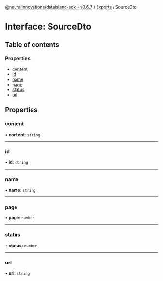 [@neuralinnovations/dataisland-sdk - v0.6.7](../../README.md) / [Exports](../modules.md) / SourceDto

# Interface: SourceDto

## Table of contents

### Properties

- [content](SourceDto.md#content)
- [id](SourceDto.md#id)
- [name](SourceDto.md#name)
- [page](SourceDto.md#page)
- [status](SourceDto.md#status)
- [url](SourceDto.md#url)

## Properties

### content

• **content**: `string`

___

### id

• **id**: `string`

___

### name

• **name**: `string`

___

### page

• **page**: `number`

___

### status

• **status**: `number`

___

### url

• **url**: `string`
